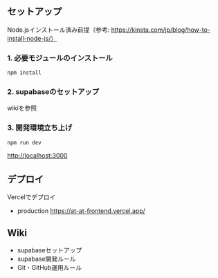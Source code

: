## セットアップ
Node.jsインストール済み前提（参考: https://kinsta.com/jp/blog/how-to-install-node-js/）

### 1. 必要モジュールのインストール
```bash
npm install
```

### 2. supabaseのセットアップ
wikiを参照

### 3. 開発環境立ち上げ
```bash
npm run dev
```
[http://localhost:3000](http://localhost:3000) 


## デプロイ
Vercelでデプロイ
- production https://at-at-frontend.vercel.app/


## Wiki
- supabaseセットアップ
- supabase開発ルール
- Git・GitHub運用ルール
